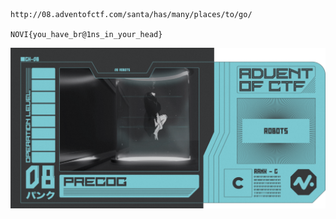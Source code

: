 ```
http://08.adventofctf.com/santa/has/many/places/to/go/

NOVI{you_have_br@1ns_in_your_head}
```
<img src="../images/8.png">
